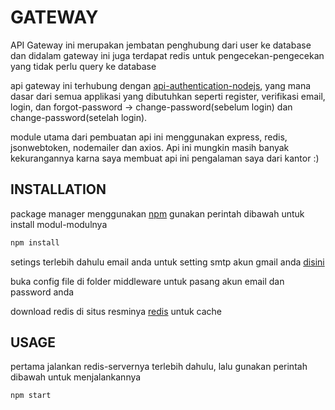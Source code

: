 # GATEWAY
API Gateway ini merupakan jembatan penghubung dari user ke database dan didalam gateway ini juga terdapat redis untuk pengecekan-pengecekan yang tidak perlu query ke database

api gateway ini terhubung dengan [api-authentication-nodejs](https://github.com/razizs/api-authentication-nodejs), yang mana dasar dari semua applikasi yang dibutuhkan seperti register, verifikasi email, login, dan forgot-password -> change-password(sebelum login) dan change-password(setelah login).

module utama dari pembuatan api ini menggunakan express, redis, jsonwebtoken, nodemailer dan axios. Api ini mungkin masih banyak kekurangannya karna saya membuat api ini pengalaman saya dari kantor :)

## INSTALLATION 
package manager menggunakan [npm](https://www.npmjs.com/get-npm) gunakan perintah dibawah untuk install modul-modulnya
```bash 
npm install
``` 

setings terlebih dahulu email anda untuk setting smtp akun gmail anda [disini](https://www.niagahoster.co.id/blog/cara-setting-smtp-gmail-gratis/)

buka config file di folder middleware untuk pasang akun email dan password anda

download redis di situs resminya [redis](https://redis.io/) untuk cache

## USAGE
pertama jalankan redis-servernya terlebih dahulu, lalu gunakan perintah dibawah untuk menjalankannya
```bash 
npm start
``` 
